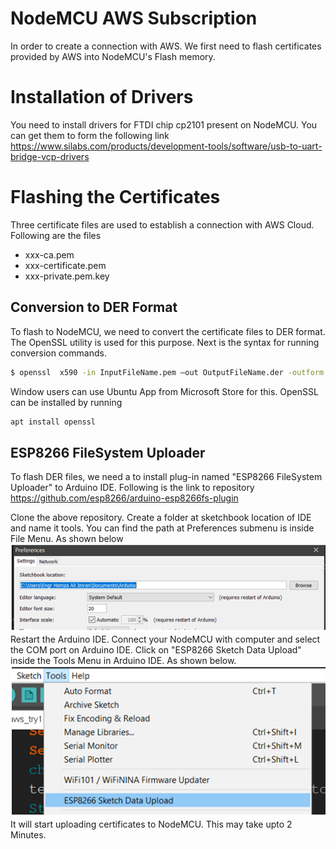 # NodeMCU AWS Subscription
In order to create a connection with AWS. We first need to flash certificates provided by AWS into NodeMCU's Flash memory.
# Installation of Drivers 
You need to install drivers for FTDI chip cp2101 present on NodeMCU. You can get them to form the following link
https://www.silabs.com/products/development-tools/software/usb-to-uart-bridge-vcp-drivers 

# Flashing the Certificates
Three certificate files are used to establish a connection with AWS Cloud. Following are the files
  - xxx-ca.pem
  - xxx-certificate.pem 
  - xxx-private.pem.key
## Conversion to DER Format 
To flash to NodeMCU, we need to convert the certificate files to DER format. The OpenSSL utility is used for this purpose. Next is the syntax for running conversion commands.
```sh
$ openssl  x590 -in InputFileName.pem –out OutputFileName.der -outform DER
```
Window users can use Ubuntu App from Microsoft Store for this. OpenSSL can be installed by running
```sh
apt install openssl
```
## ESP8266 FileSystem Uploader
To flash DER files, we need a to install plug-in named "ESP8266 FileSystem Uploader" to Arduino IDE. Following is the link to repository
https://github.com/esp8266/arduino-esp8266fs-plugin

Clone the above repository. Create a folder at sketchbook location of IDE and name it tools. You can find the path at Preferences submenu is inside File Menu. As shown below
![LocationSketch](images/sketchbookLocation.png)
Restart the Arduino IDE. Connect your NodeMCU with computer and select the COM port on Arduino IDE. Click on "ESP8266 Sketch Data Upload" inside the Tools Menu in Arduino IDE. As shown below.
![Upload](images/Upload.png)
It will start uploading certificates to NodeMCU. This may take upto 2 Minutes.  